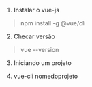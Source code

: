1. Instalar o vue-js

> npm install -g @vue/cli

2. Checar versão
> vue --version

3. Iniciando um projeto

2. vue-cli nomedoprojeto